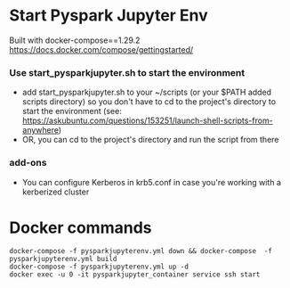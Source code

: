 # Start Pyspark Jupyter Env

Built with docker-compose==1.29.2
https://docs.docker.com/compose/gettingstarted/

### Use start_pysparkjupyter.sh to start the environment

- add start_pysparkjupyter.sh to your ~/scripts (or your $PATH added scripts directory) so you don't have to cd to the project's directory to start the environment (see: https://askubuntu.com/questions/153251/launch-shell-scripts-from-anywhere)
- OR, you can cd to the project's directory and run the script from there

### add-ons
- You can configure Kerberos in krb5.conf in case you're working with a kerberized cluster

# Docker commands
```shell
docker-compose -f pysparkjupyterenv.yml down && docker-compose  -f pysparkjupyterenv.yml build
docker-compose -f pysparkjupyterenv.yml up -d
docker exec -u 0 -it pysparkjupyter_container service ssh start
```
